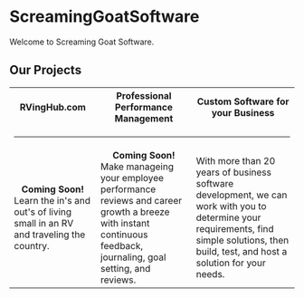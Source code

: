 # ScreamingGoatSoftware

Welcome to Screaming Goat Software.  

## Our Projects

<table width="100%" cellpadding="10">
  <tr>
    <th style="font-style:bold;">RVingHub.com</th>
    <th style="font-style:bold;">Professional Performance Management</th>
    <th style="font-style:bold;">Custom Software for your Business</th>
  </tr>
  <tr>
    <td colspan="3"><hr /></td>
  </tr>
  <tr>
    <td><div style="text-align:center;"><b>Coming Soon!</b></div> Learn the in's and out's of living small in an RV and traveling the country. </td>
    <td><div style="text-align:center;"><b>Coming Soon!</b></div> Make manageing your employee performance reviews and career growth a breeze with instant continuous feedback, journaling, goal setting, and reviews. </td>
    <td>With more than 20 years of business software development, we can work with you to determine your requirements, find simple solutions, then build, test, and host a solution for your needs.</td>
  </tr>
</table>

